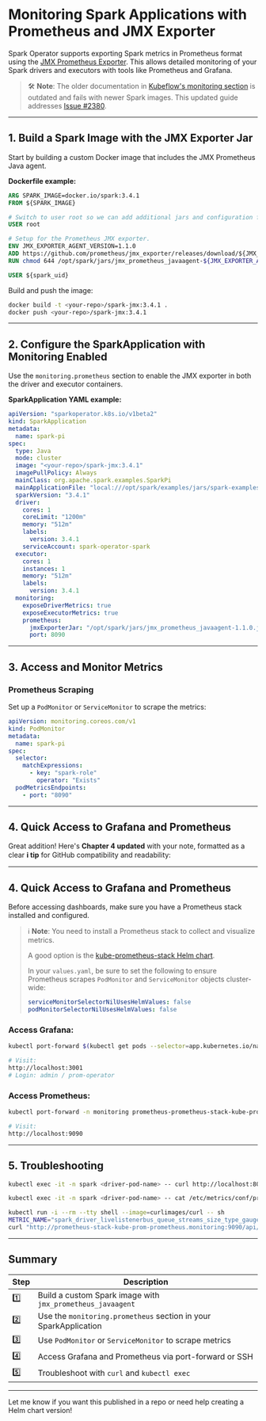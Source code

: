 # Monitoring Spark Applications with Prometheus and JMX Exporter

Spark Operator supports exporting Spark metrics in Prometheus format using the [JMX Prometheus Exporter](https://github.com/prometheus/jmx_exporter). This allows detailed monitoring of your Spark drivers and executors with tools like Prometheus and Grafana.

> 🛠️ **Note**: The older documentation in [Kubeflow's monitoring section](https://kubeflow.github.io/spark-operator/docs/user-guide.html#monitoring) is outdated and fails with newer Spark images. This updated guide addresses [Issue #2380](https://github.com/kubeflow/spark-operator/issues/2380).

---

## 1. Build a Spark Image with the JMX Exporter Jar

Start by building a custom Docker image that includes the JMX Prometheus Java agent.

**Dockerfile example:**

```Dockerfile
ARG SPARK_IMAGE=docker.io/spark:3.4.1
FROM ${SPARK_IMAGE}

# Switch to user root so we can add additional jars and configuration files.
USER root

# Setup for the Prometheus JMX exporter.
ENV JMX_EXPORTER_AGENT_VERSION=1.1.0
ADD https://github.com/prometheus/jmx_exporter/releases/download/${JMX_EXPORTER_AGENT_VERSION}/jmx_prometheus_javaagent-${JMX_EXPORTER_AGENT_VERSION}.jar /opt/spark/jars
RUN chmod 644 /opt/spark/jars/jmx_prometheus_javaagent-${JMX_EXPORTER_AGENT_VERSION}.jar

USER ${spark_uid}
```

Build and push the image:

```bash
docker build -t <your-repo>/spark-jmx:3.4.1 .
docker push <your-repo>/spark-jmx:3.4.1
```

---

## 2. Configure the SparkApplication with Monitoring Enabled

Use the `monitoring.prometheus` section to enable the JMX exporter in both the driver and executor containers.

**SparkApplication YAML example:**

```yaml
apiVersion: "sparkoperator.k8s.io/v1beta2"
kind: SparkApplication
metadata:
  name: spark-pi
spec:
  type: Java
  mode: cluster
  image: "<your-repo>/spark-jmx:3.4.1"
  imagePullPolicy: Always
  mainClass: org.apache.spark.examples.SparkPi
  mainApplicationFile: "local:///opt/spark/examples/jars/spark-examples_2.12-3.4.1.jar"
  sparkVersion: "3.4.1"
  driver:
    cores: 1
    coreLimit: "1200m"
    memory: "512m"
    labels:
      version: 3.4.1
    serviceAccount: spark-operator-spark
  executor:
    cores: 1
    instances: 1
    memory: "512m"
    labels:
      version: 3.4.1
  monitoring:
    exposeDriverMetrics: true
    exposeExecutorMetrics: true
    prometheus:
      jmxExporterJar: "/opt/spark/jars/jmx_prometheus_javaagent-1.1.0.jar"
      port: 8090
```

---

## 3. Access and Monitor Metrics

### Prometheus Scraping

Set up a `PodMonitor` or `ServiceMonitor` to scrape the metrics:

```yaml
apiVersion: monitoring.coreos.com/v1
kind: PodMonitor
metadata:
  name: spark-pi
spec:
  selector:
    matchExpressions:
      - key: "spark-role"
        operator: "Exists"
  podMetricsEndpoints:
    - port: "8090"
```

---

## 4. Quick Access to Grafana and Prometheus

Great addition! Here's **Chapter 4 updated** with your note, formatted as a clear **ℹ️ tip** for GitHub compatibility and readability:

---

## 4. Quick Access to Grafana and Prometheus

Before accessing dashboards, make sure you have a Prometheus stack installed and configured.

> ℹ️ **Note**: You need to install a Prometheus stack to collect and visualize metrics.
>
> A good option is the [kube-prometheus-stack Helm chart](https://github.com/prometheus-community/helm-charts/tree/main/charts/kube-prometheus-stack).
>
> In your `values.yaml`, be sure to set the following to ensure Prometheus scrapes `PodMonitor` and `ServiceMonitor` objects cluster-wide:
>
> ```yaml
> serviceMonitorSelectorNilUsesHelmValues: false
> podMonitorSelectorNilUsesHelmValues: false
> ```

### Access Grafana:

```bash
kubectl port-forward $(kubectl get pods --selector=app.kubernetes.io/name=grafana -n monitoring --output=jsonpath="{.items..metadata.name}") -n monitoring 3001:3000

# Visit:
http://localhost:3001
# Login: admin / prom-operator
```

### Access Prometheus:

```bash
kubectl port-forward -n monitoring prometheus-prometheus-stack-kube-prom-prometheus-0 9090

# Visit:
http://localhost:9090
```

---

## 5. Troubleshooting

```bash
kubectl exec -it -n spark <driver-pod-name> -- curl http://localhost:8090/metrics

kubectl exec -it -n spark <driver-pod-name> -- cat /etc/metrics/conf/prometheus.yaml

kubectl run -i --rm --tty shell --image=curlimages/curl -- sh
METRIC_NAME="spark_driver_livelistenerbus_queue_streams_size_type_gauges"
curl "http://prometheus-stack-kube-prom-prometheus.monitoring:9090/api/v1/query?query=$METRIC_NAME"
```

---

## Summary

| Step | Description |
|------|-------------|
| 1️⃣  | Build a custom Spark image with `jmx_prometheus_javaagent` |
| 2️⃣  | Use the `monitoring.prometheus` section in your SparkApplication |
| 3️⃣  | Use `PodMonitor` or `ServiceMonitor` to scrape metrics |
| 4️⃣  | Access Grafana and Prometheus via port-forward or SSH |
| 5️⃣  | Troubleshoot with `curl` and `kubectl exec` |

---

Let me know if you want this published in a repo or need help creating a Helm chart version!